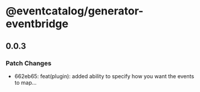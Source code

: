 # @eventcatalog/generator-eventbridge

## 0.0.3

### Patch Changes

- 662eb65: feat(plugin): added ability to specify how you want the events to map…
